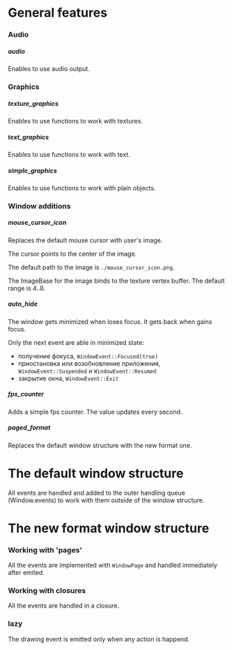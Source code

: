 # General features

### Audio

##### audio

Enables to use audio output.



### Graphics

##### texture_graphics

Enables to use functions to work with textures.

##### text_graphics

Enables to use functions to work with text.

##### simple_graphics

Enables to use functions to work with plain objects.



### Window additions

##### mouse_cursor_icon

Replaces the default mouse cursor with user's image.

The cursor points to the center of the image.

The default path to the image is `./mouse_cursor_icon.png`.

The ImageBase for the image binds to the texture vertex buffer.
The default range is 4..8.

##### auto_hide

The window gets minimized when loses focus.
It gets back when gains focus.

Only the next event are able in minimized state:
- получение фокуса, `WindowEvent::Focused(true)`
 - приостановка или возобновление приложения,
 `WindowEvent::Suspended` и `WindowEvent::Resumed`
 - закрытие окна, `WindowEvent::Exit`


##### fps_counter

Adds a simple fps counter. The value updates every second.

##### paged_format

Replaces the default window structure with the new format one.



# The default window structure

All events are handled and added to the outer handling queue (Window.events)
to work with them outside of the window structure.



# The new format window structure

### Working with 'pages'

All the events are implemented with `WindowPage`
and handled immediately after emited.

### Working with closures

All the events are handled in a closure.

### lazy

The drawing event is emitted only when any action is happend.